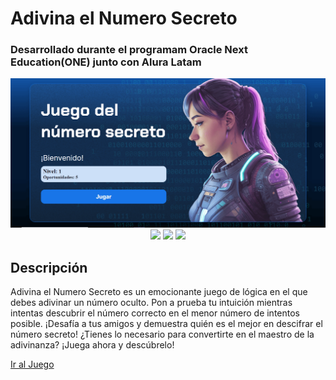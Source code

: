 # Adivina el Numero Secreto
### Desarrollado durante el programam Oracle Next Education(ONE) junto con Alura Latam
<div align="center">
  <img src="img/image.png" alt="encryp-decrypt-text" />
</div>
<div align="center">
  <img src="https://img.shields.io/badge/JavaScript-5A5A5A?logo=javascript&logoColor=yelllow" />
  <img src="https://img.shields.io/badge/HTML-5A5A5A?logo=html5" />
  <img src="https://img.shields.io/badge/CSS-5A5A5A?logo=css3&logoColor=01A3D8" />
</div>

## Descripción
Adivina el Numero Secreto es un emocionante juego de lógica en el que debes adivinar un número oculto. Pon a prueba tu intuición mientras intentas descubrir el número correcto en el menor número de intentos posible. ¡Desafía a tus amigos y demuestra quién es el mejor en descifrar el número secreto! ¿Tienes lo necesario para convertirte en el maestro de la adivinanza? ¡Juega ahora y descúbrelo!

[Ir al Juego](https://obregon-jose.github.io/Adivina-el-Numero/)
